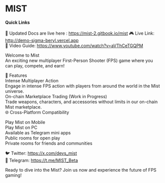 # MIST

**Quick Links**<br/>
<br/>
🚀 Updated Docs are live here : https://mist-2.gitbook.io/mist
🎮 Live Link: http://demo-sigma-beryl.vercel.app<br/>
🎥 Video Guide: https://www.youtube.com/watch?v=aVThCeTGQPM

 Welcome to Mist<br/>
 An exciting new multiplayer First-Person Shooter (FPS) game where you can play, compete, and earn!

🌟 Features<br/>
 Intense Multiplayer Action<br/>
 Engage in intense FPS action with players from around the world in the Mist universe.<br/>
 On-chain Marketplace Trading (Work in Progress)<br/>
 Trade weapons, characters, and accessories without limits in our on-chain Mist marketplace.<br/>
 🌐 Cross-Platform Compatibility

  Play Mist on Mobile<br/>
  Play Mist on PC<br/>
  Available as Telegram mini apps<br/>
  Public rooms for open play<br/>
  Private rooms for friends and communities<br/>



🐦 Twitter: https://x.com/devs_mist<br/>
📢 Telegram: https://t.me/MIST_Beta


Ready to dive into the Mist? Join us now and experience the future of FPS gaming!
